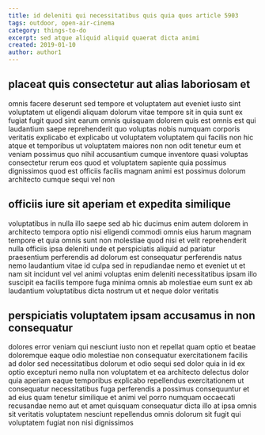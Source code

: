 ```yaml
---
title: id deleniti qui necessitatibus quis quia quos article 5903
tags: outdoor, open-air-cinema
category: things-to-do
excerpt: sed atque aliquid aliquid quaerat dicta animi
created: 2019-01-10
author: author1
---
```


## placeat quis consectetur aut alias laboriosam et

omnis facere deserunt sed tempore et voluptatem aut eveniet iusto sint voluptatem ut eligendi aliquam dolorum vitae tempore sit in quia sunt ex fugiat fugit quod sint earum omnis quisquam dolorem quis est omnis est qui laudantium saepe reprehenderit quo voluptas nobis numquam corporis veritatis explicabo et explicabo ut voluptatem voluptatem qui facilis non hic atque et temporibus ut voluptatem maiores non non odit tenetur eum et veniam possimus quo nihil accusantium cumque inventore quasi voluptas consectetur rerum eos quod et voluptatem sapiente quia possimus dignissimos quod est officiis facilis magnam animi est possimus dolorum architecto cumque sequi vel non

## officiis iure sit aperiam et expedita similique

voluptatibus in nulla illo saepe sed ab hic ducimus enim autem dolorem in architecto tempora optio nisi eligendi commodi omnis eius harum magnam tempore et quia omnis sunt non molestiae quod nisi et velit reprehenderit nulla officiis ipsa deleniti unde et perspiciatis aliquid ad pariatur praesentium perferendis ad dolorum est consequatur perferendis natus nemo laudantium vitae id culpa sed in repudiandae nemo et eveniet ut et nam sit incidunt vel vel animi voluptas enim deleniti necessitatibus ipsam illo suscipit ea facilis tempore fuga minima omnis ab molestiae eum sunt ex ab laudantium voluptatibus dicta nostrum ut et neque dolor veritatis

## perspiciatis voluptatem ipsam accusamus in non consequatur

dolores error veniam qui nesciunt iusto non et repellat quam optio et beatae doloremque eaque odio molestiae non consequatur exercitationem facilis ad dolor sed necessitatibus dolorum et odio sequi sed dolor quia in id ex optio excepturi nemo nulla non voluptatem et ea architecto delectus dolor quia aperiam eaque temporibus explicabo repellendus exercitationem ut consequatur necessitatibus fuga perferendis a possimus consequuntur et ad eius quam tenetur similique et animi vel porro numquam occaecati recusandae nemo aut et amet quisquam consequatur dicta illo at ipsa omnis sit veritatis voluptatem nesciunt repellendus omnis dolorum sit fugit qui voluptatem fugiat non nisi dignissimos
